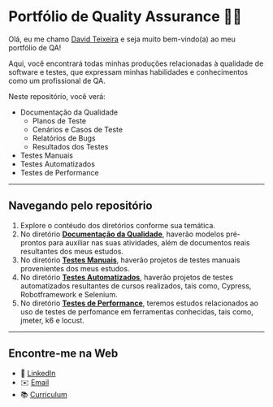 # Portfólio de Quality Assurance 🤖🐞

Olá, eu me chamo [David Teixeira](https://github.com/davidtmasin) e seja muito bem-vindo(a) ao meu portfólio de QA! 

Aqui, você encontrará todas minhas produções relacionadas à qualidade de software e testes, que expressam minhas habilidades e conhecimentos como um profissional de QA.

Neste repositório, você verá:

- Documentação da Qualidade
  - Planos de Teste
  - Cenários e Casos de Teste
  - Relatórios de Bugs
  - Resultados dos Testes
- Testes Manuais
- Testes Automatizados
- Testes de Performance

---

## Navegando pelo repositório

1. Explore o contéudo dos diretórios conforme sua temática.
2. No diretório [**Documentação da Qualidade**](https://github.com/davidtmasin/portfolio-qa/tree/main/DocumentosQualidade), haverão modelos pré-prontos para auxiliar nas suas atividades, além de documentos reais resultantes dos meus estudos.
3. No diretório [**Testes Manuais**](https://github.com/davidtmasin/portfolio-qa/tree/main/TestesManuais), haverão projetos de testes manuais provenientes dos meus estudos.
4. No diretório [**Testes Automatizados**](https://github.com/davidtmasin/portfolio-qa/tree/main/TestesAutomatizados), haverão projetos de testes automatizados resultantes de cursos realizados, tais como, Cypress, Robotframework e Selenium.
5. No diretório [**Testes de Performance**](https://github.com/davidtmasin/portfolio-qa/tree/main/TestesPerformance), teremos estudos relacionados ao uso de testes de perfomance em ferramentas conhecidas, tais como, jmeter, k6 e locust.

---

## Encontre-me na Web
- 💼 [LinkedIn](https://www.linkedin.com/in/davidteixeirademasin/)
- ✉️ [Email](mailto:davidteixeira.info@gmail.com)
- 📚 [Curriculum](https://github.com/davidtmasin/davidtmasin/blob/main/curriculum.md)

